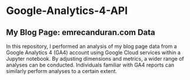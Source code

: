 # Google-Analytics-4-API

## My Blog Page: emrecanduran.com Data 

In this repository, I performed an analysis of my blog page data from a Google Analytics 4 (GA4) account using Google Cloud services within a Jupyter notebook. By adjusting dimensions and metrics, a wider range of analyses can be conducted. Individuals familiar with GA4 reports can similarly perform analyses to a certain extent. 
